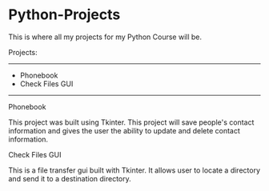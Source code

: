 # Python-Projects

This is where all my projects for my Python Course will be. 


Projects:
______________________________________________________________________________________________________________________________________________________________________
- Phonebook
- Check Files GUI

______________________________________________________________________________________________________________________________________________________________________

Phonebook

This project was built using Tkinter. This project will save people's contact information and gives the user the ability to 
update and delete contact information.

Check Files GUI

This is a file transfer gui built with Tkinter. It allows user to locate a directory and send it to a destination directory. 

